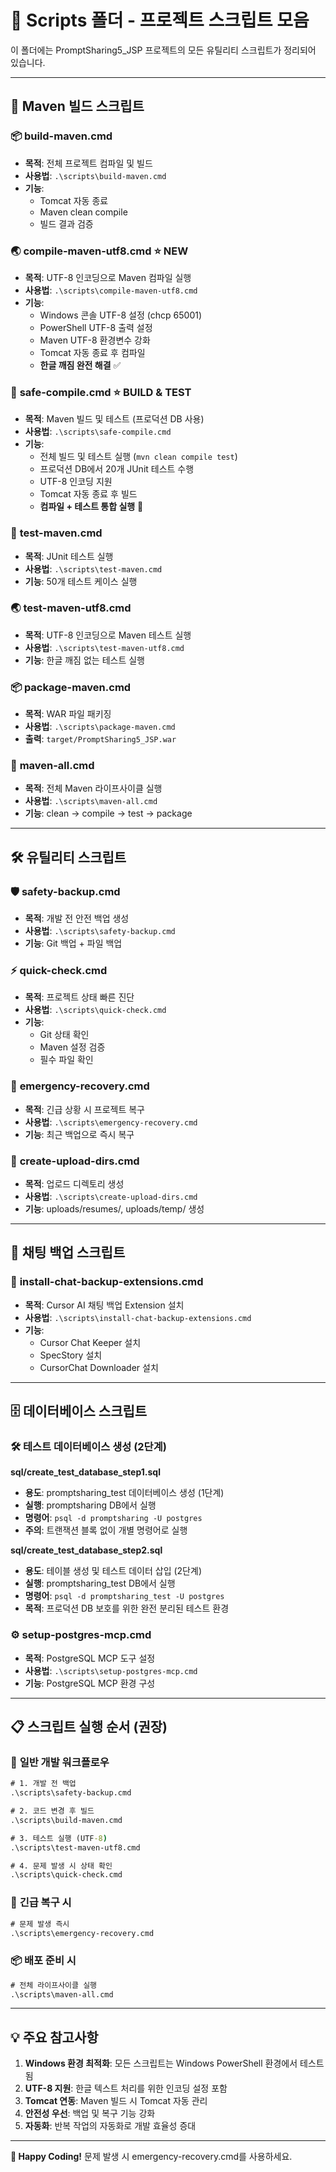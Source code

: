 # 📁 Scripts 폴더 - 프로젝트 스크립트 모음

이 폴더에는 PromptSharing5_JSP 프로젝트의 모든 유틸리티 스크립트가 정리되어 있습니다.

---

## 🚀 Maven 빌드 스크립트

### 📦 **build-maven.cmd**
- **목적**: 전체 프로젝트 컴파일 및 빌드
- **사용법**: `.\scripts\build-maven.cmd`
- **기능**: 
  - Tomcat 자동 종료
  - Maven clean compile
  - 빌드 결과 검증

### 🌏 **compile-maven-utf8.cmd** ⭐ NEW
- **목적**: UTF-8 인코딩으로 Maven 컴파일 실행
- **사용법**: `.\scripts\compile-maven-utf8.cmd`
- **기능**: 
  - Windows 콘솔 UTF-8 설정 (chcp 65001)
  - PowerShell UTF-8 출력 설정
  - Maven UTF-8 환경변수 강화
  - Tomcat 자동 종료 후 컴파일
  - **한글 깨짐 완전 해결** ✅

### 🚀 **safe-compile.cmd** ⭐ BUILD & TEST
- **목적**: Maven 빌드 및 테스트 (프로덕션 DB 사용)
- **사용법**: `.\scripts\safe-compile.cmd`
- **기능**: 
  - 전체 빌드 및 테스트 실행 (`mvn clean compile test`)
  - 프로덕션 DB에서 20개 JUnit 테스트 수행
  - UTF-8 인코딩 지원
  - Tomcat 자동 종료 후 빌드
  - **컴파일 + 테스트 통합 실행** 🚀

### 🧪 **test-maven.cmd**
- **목적**: JUnit 테스트 실행
- **사용법**: `.\scripts\test-maven.cmd`
- **기능**: 50개 테스트 케이스 실행

### 🌏 **test-maven-utf8.cmd**
- **목적**: UTF-8 인코딩으로 Maven 테스트 실행
- **사용법**: `.\scripts\test-maven-utf8.cmd`
- **기능**: 한글 깨짐 없는 테스트 실행

### 📦 **package-maven.cmd**
- **목적**: WAR 파일 패키징
- **사용법**: `.\scripts\package-maven.cmd`
- **출력**: `target/PromptSharing5_JSP.war`

### 🔄 **maven-all.cmd**
- **목적**: 전체 Maven 라이프사이클 실행
- **사용법**: `.\scripts\maven-all.cmd`
- **기능**: clean → compile → test → package

---

## 🛠️ 유틸리티 스크립트

### 🛡️ **safety-backup.cmd**
- **목적**: 개발 전 안전 백업 생성
- **사용법**: `.\scripts\safety-backup.cmd`
- **기능**: Git 백업 + 파일 백업

### ⚡ **quick-check.cmd**
- **목적**: 프로젝트 상태 빠른 진단
- **사용법**: `.\scripts\quick-check.cmd`
- **기능**: 
  - Git 상태 확인
  - Maven 설정 검증
  - 필수 파일 확인

### 🚨 **emergency-recovery.cmd**
- **목적**: 긴급 상황 시 프로젝트 복구
- **사용법**: `.\scripts\emergency-recovery.cmd`
- **기능**: 최근 백업으로 즉시 복구

### 📁 **create-upload-dirs.cmd**
- **목적**: 업로드 디렉토리 생성
- **사용법**: `.\scripts\create-upload-dirs.cmd`
- **기능**: uploads/resumes/, uploads/temp/ 생성

---

## 💬 채팅 백업 스크립트

### 📝 **install-chat-backup-extensions.cmd**
- **목적**: Cursor AI 채팅 백업 Extension 설치
- **사용법**: `.\scripts\install-chat-backup-extensions.cmd`
- **기능**: 
  - Cursor Chat Keeper 설치
  - SpecStory 설치  
  - CursorChat Downloader 설치

---

## 🗄️ 데이터베이스 스크립트

### 🛠️ **테스트 데이터베이스 생성 (2단계)**

**sql/create_test_database_step1.sql**
- **용도**: promptsharing_test 데이터베이스 생성 (1단계)
- **실행**: promptsharing DB에서 실행
- **명령어**: `psql -d promptsharing -U postgres`
- **주의**: 트랜잭션 블록 없이 개별 명령어로 실행

**sql/create_test_database_step2.sql**
- **용도**: 테이블 생성 및 테스트 데이터 삽입 (2단계)
- **실행**: promptsharing_test DB에서 실행
- **명령어**: `psql -d promptsharing_test -U postgres`
- **목적**: 프로덕션 DB 보호를 위한 완전 분리된 테스트 환경

### ⚙️ **setup-postgres-mcp.cmd**
- **목적**: PostgreSQL MCP 도구 설정
- **사용법**: `.\scripts\setup-postgres-mcp.cmd`
- **기능**: PostgreSQL MCP 환경 구성

---

## 📋 스크립트 실행 순서 (권장)

### 🔄 **일반 개발 워크플로우**
```cmd
# 1. 개발 전 백업
.\scripts\safety-backup.cmd

# 2. 코드 변경 후 빌드
.\scripts\build-maven.cmd

# 3. 테스트 실행 (UTF-8)
.\scripts\test-maven-utf8.cmd

# 4. 문제 발생 시 상태 확인
.\scripts\quick-check.cmd
```

### 🚨 **긴급 복구 시**
```cmd
# 문제 발생 즉시
.\scripts\emergency-recovery.cmd
```

### 📦 **배포 준비 시**
```cmd
# 전체 라이프사이클 실행
.\scripts\maven-all.cmd
```

---

## 💡 주요 참고사항

1. **Windows 환경 최적화**: 모든 스크립트는 Windows PowerShell 환경에서 테스트됨
2. **UTF-8 지원**: 한글 텍스트 처리를 위한 인코딩 설정 포함
3. **Tomcat 연동**: Maven 빌드 시 Tomcat 자동 관리
4. **안전성 우선**: 백업 및 복구 기능 강화
5. **자동화**: 반복 작업의 자동화로 개발 효율성 증대

---

**🚀 Happy Coding!** 문제 발생 시 emergency-recovery.cmd를 사용하세요. 